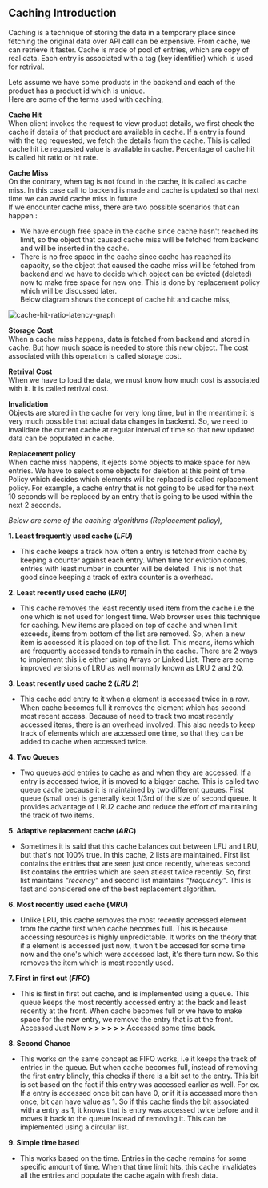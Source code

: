 ## Caching Introduction

Caching is a technique of storing the data in a temporary place since fetching the original data over API call can be expensive. From cache, we can retrieve it faster. Cache is made of pool of entries, which are copy of real data. Each entry is associated with a tag (key identifier) which is used for retrival. 

Lets assume we have some products in the backend and each of the product has a product id which is unique.  
Here are some of the terms used with caching,  

**Cache Hit**  
When client invokes the request to view product details, we first check the cache if details of that product are available in cache. If a entry is found with the tag requested, we fetch the details from the cache. This is called cache hit i.e requested value is available in cache. Percentage of cache hit is called hit ratio or hit rate.  

**Cache Miss**  
On the contrary, when tag is not found in the cache, it is called as cache miss. In this case call to backend is made and cache is updated so that next time we can avoid cache miss in future.  
If we encounter cache miss, there are two possible scenarios that can happen :  
- We have enough free space in the cache since cache hasn't reached its limit, so the object that caused cache miss will be fetched from backend and will be inserted in the cache.  
- There is no free space in the cache since cache has reached its capacity, so the object that caused the cache miss will be fetched from backend and we have to decide which object can be evicted (deleted) now to make free space for new one. This is done by replacement policy which will be discussed later.  
Below diagram shows the concept of cache hit and cache miss,  

![cache-hit-ratio-latency-graph](https://cloud.githubusercontent.com/assets/3439029/19374486/c270bd1a-9180-11e6-8df4-66fd7aab4a8e.png)

**Storage Cost**  
When a cache miss happens, data is fetched from backend and stored in cache. But how much space is needed to store this new object. The cost associated with this operation is called storage cost.  

**Retrival Cost**  
When we have to load the data, we must know how much cost is associated with it. It is called retrival cost.  

**Invalidation**  
Objects are stored in the cache for very long time, but in the meantime it is very much possible that actual data changes in backend. So, we need to invalidate the current cache at regular interval of time so that new updated data can be populated in cache.  

**Replacement policy**  
When cache miss happens, it ejects some objects to make space for new entries. We have to select some objects for deletion at this point of time. Policy which decides which elements will be replaced is called replacement policy. For example, a cache entry that is not going to be used for the next 10 seconds will be replaced by an entry that is going to be used within the next 2 seconds.  

_Below are some of the caching algorithms (Replacement policy),_  

**1. Least frequently used cache (_LFU_)**  
- This cache keeps a track how often a entry is fetched from cache by keeping a counter against each entry. When time for eviction comes, entries with least number in counter will be deleted. This is not that good since keeping a track of extra counter is a overhead.  

**2. Least recently used cache (_LRU_)**  
- This cache removes the least recently used item from the cache i.e the one which is not used for longest time. Web browser uses this technique for caching. New items are placed on top of cache and when limit exceeds, items from bottom of the list are removed. So, when a new item is accessed it is placed on top of the list. This means, items which are frequently accessed tends to remain in the cache. There are 2 ways to implement this i.e either using Arrays or Linked List. 
There are some improved versions of LRU as well normally known as LRU 2 and 2Q.  

**3. Least recently used cache 2 (_LRU 2_)**  
- This cache add entry to it when a element is accessed twice in a row. When cache becomes full it removes the element which has second most recent access. Because of need to track two most recently accessed items, there is an overhead involved. This also needs to keep track of elements which are accessed one time, so that they can be added to cache when accessed twice.  

**4. Two Queues**  
- Two queues add entries to cache as and when they are accessed. If a entry is accessed twice, it is moved to a bigger cache. This is called two queue cache because it is maintained by two different queues. First queue (small one) is generally kept 1/3rd of the size of second queue. It provides advantage of LRU2 cache and reduce the effort of maintaining the track of two items.  

**5. Adaptive replacement cache (_ARC_)**  
- Sometimes it is said that this cache balances out between LFU and LRU, but that's not 100% true. In this cache, 2 lists are maintained. First list contains the entries that are seen just once recently, whereas second list contains the entries which are seen atleast twice recently. So, first list maintains _"recency"_ and second list maintains _"frequency"_. This is fast and considered one of the best replacement algorithm.  

**6. Most recently used cache (_MRU_)**  
- Unlike LRU, this cache removes the most recently accessed element from the cache first when cache becomes full. This is because accessing resources is highly unpredictable. It works on the theory that if a element is accessed just now, it won't be accesed for some time now and the one's which were accessed last, it's there turn now. So this removes the item which is most recently used.  

**7. First in first out (_FIFO_)**  
- This is first in first out cache, and is implemented using a queue. This queue keeps the most recently accessed entry at the back and least recently at the front. When cache becomes full or we have to make space for the new entry, we remove the entry that is at the front. 
Accessed Just Now **> > > > > >** Accessed some time back.  

**8. Second Chance**  
- This works on the same concept as FIFO works, i.e it keeps the track of entries in the queue. But when cache becomes full, instead of removing the first entry blindly, this checks if there is a bit set to the entry. This bit is set based on the fact if this entry was accessed earlier as well. For ex. If a entry is accessed once bit can have 0, or if it is accessed more then once, bit can have value as 1. So if this cache finds the bit associated with a entry as 1, it knows that is entry was accessed twice before and it moves it back to the queue instead of removing it. This can be implemented using a circular list.  

**9. Simple time based**  
- This works based on the time. Entries in the cache remains for some specific amount of time. When that time limit hits, this cache invalidates all the entries and populate the cache again with fresh data.  

